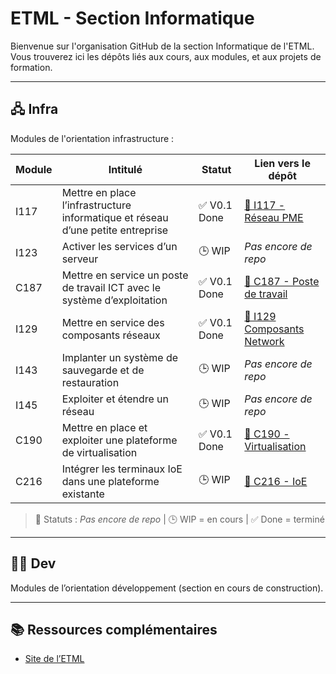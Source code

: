 # ETML - Section Informatique

Bienvenue sur l'organisation GitHub de la section Informatique de l'ETML.  
Vous trouverez ici les dépôts liés aux cours, aux modules, et aux projets de formation.

---

## 🖧 Infra

Modules de l'orientation infrastructure :

| Module | Intitulé                                                                 | Statut        | Lien vers le dépôt                                                      |
|--------|--------------------------------------------------------------------------|---------------|-------------------------------------------------------------------------|
| I117   | Mettre en place l’infrastructure informatique et réseau d’une petite entreprise | ✅ V0.1 Done   | [🔗 I117 - Réseau PME](https://github.com/ETML-INF/I117-ReseauPME)       |
| I123   | Activer les services d’un serveur                                        | 🕒 WIP         | _Pas encore de repo_                                                   |
| C187   | Mettre en service un poste de travail ICT avec le système d’exploitation | ✅ V0.1 Done        | [🔗 C187 - Poste de travail](https://github.com/ETML-INF/C187-Poste-travail-ICT)                                                 |
| I129   | Mettre en service des composants réseaux                                 | ✅ V0.1 Done        | [🔗 I129 Composants Network](https://github.com/ETML-INF/I129-Composants-Network) |
| I143   | Implanter un système de sauvegarde et de restauration                    | 🕒 WIP         | _Pas encore de repo_                                                   |
| I145   | Exploiter et étendre un réseau                                           | 🕒 WIP         | _Pas encore de repo_                                                   |
| C190   | Mettre en place et exploiter une plateforme de virtualisation            | ✅ V0.1 Done        | [🔗 C190 - Virtualisation](https://github.com/ETML-INF/C-190-Virtualisation) |
| C216   | Intégrer les terminaux IoE dans une plateforme existante                 | 🕒 WIP         | [🔗 C216 - IoE](https://github.com/ETML-INF/C216-IoE)                                                   |

> 🔁 Statuts : _Pas encore de repo_ | 🕒 WIP = en cours | ✅ Done = terminé

---

## 🧑‍💻 Dev

Modules de l’orientation développement (section en cours de construction).

---

## 📚 Ressources complémentaires

- [Site de l’ETML](https://www.etml.ch/)

